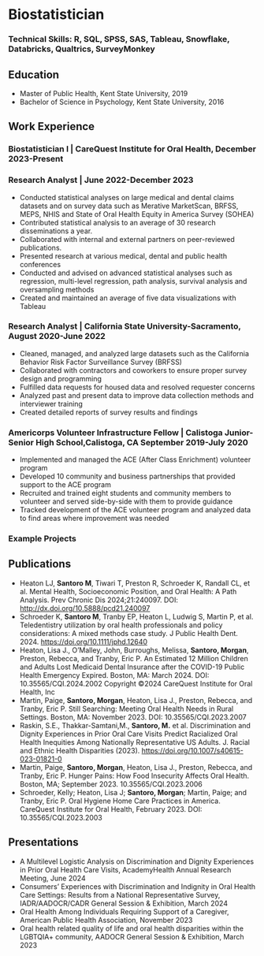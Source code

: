 # Biostatistician 
### Technical Skills: R, SQL, SPSS, SAS, Tableau, Snowflake, Databricks, Qualtrics, SurveyMonkey

## Education
- Master of Public Health, Kent State University, 2019
- Bachelor of Science in Psychology, Kent State University, 2016

## Work Experience

### Biostatistician I | CareQuest Institute for Oral Health, December 2023-Present
### Research Analyst | June 2022-December 2023
- Conducted statistical analyses on large medical and dental claims datasets and on survey
data such as Merative MarketScan, BRFSS, MEPS, NHIS and State of Oral Health
Equity in America Survey (SOHEA)
- Contributed statistical analysis to an average of 30 research disseminations a year.
- Collaborated with internal and external partners on peer-reviewed publications.
- Presented research at various medical, dental and public health conferences
- Conducted and advised on advanced statistical analyses such as regression, multi-level
regression, path analysis, survival analysis and oversampling methods
- Created and maintained an average of five data visualizations with Tableau
  
### Research Analyst | California State University-Sacramento, August 2020-June 2022
- Cleaned, managed, and analyzed large datasets such as the California Behavior Risk
Factor Surveillance Survey (BRFSS)
- Collaborated with contractors and coworkers to ensure proper survey design and
programming
- Fulfilled data requests for housed data and resolved requester concerns
- Analyzed past and present data to improve data collection methods and interviewer
training
- Created detailed reports of survey results and findings
  
### Americorps Volunteer Infrastructure Fellow | Calistoga Junior-Senior High School,Calistoga, CA September 2019-July 2020
- Implemented and managed the ACE (After Class Enrichment) volunteer program
- Developed 10 community and business partnerships that provided support to the ACE
program
- Recruited and trained eight students and community members to volunteer and served
side-by-side with them to provide guidance
- Tracked development of the ACE volunteer program and analyzed data to find areas
where improvement was needed

### Example Projects 

## Publications 

- Heaton LJ, **Santoro M**, Tiwari T, Preston R, Schroeder K, Randall CL, et al. Mental
Health, Socioeconomic Position, and Oral Health: A Path Analysis. Prev Chronic Dis
2024;21:240097. DOI: http://dx.doi.org/10.5888/pcd21.240097
- Schroeder K, **Santoro M**, Tranby EP, Heaton L, Ludwig S, Martin P, et al. Teledentistry
utilization by oral health professionals and policy considerations: A mixed methods case
study. J Public Health Dent. 2024. https://doi.org/10.1111/jphd.12640
- Heaton, Lisa J., O’Malley, John, Burroughs, Melissa, **Santoro, Morgan**, Preston,
Rebecca, and Tranby, Eric P. An Estimated 12 Million Children and Adults Lost Medicaid
Dental Insurance after the COVID-19 Public Health Emergency Expired. Boston, MA:
March 2024. DOI: 10.35565/CQI.2024.2002 Copyright ©2024 CareQuest Institute for Oral Health, Inc
- Martin, Paige, **Santoro, Morgan**, Heaton, Lisa J., Preston, Rebecca, and Tranby, Eric
P. Still Searching: Meeting Oral Health Needs in Rural Settings. Boston, MA: November 2023. DOI: 10.35565/CQI.2023.2007
- Raskin, S.E., Thakkar-Samtani,M., **Santoro, M.** et al. Discrimination and Dignity
Experiences in Prior Oral Care Visits Predict Racialized Oral Health Inequities Among
Nationally Representative US Adults. J. Racial and Ethnic Health Disparities (2023).
https://doi.org/10.1007/s40615-023-01821-0
- Martin, Paige, **Santoro, Morgan**, Heaton, Lisa J., Preston, Rebecca, and Tranby, Eric P.
Hunger Pains: How Food Insecurity Affects Oral Health. Boston, MA; September 2023.
10.35565/CQI.2023.2006
- Schroeder, Kelly; Heaton, Lisa J; **Santoro, Morgan**; Martin, Paige; and Tranby, Eric P.
Oral Hygiene Home Care Practices in America. CareQuest Institute for Oral Health,
February 2023. DOI: 10.35565/CQI.2023.2003

## Presentations

- A Multilevel Logistic Analysis on Discrimination and Dignity Experiences in Prior Oral Health Care Visits, AcademyHealth Annual Research Meeting, June 2024
- Consumers’ Experiences with Discrimination and Indignity in Oral Health Care Settings: Results from a National Representative Survey, IADR/AADOCR/CADR General Session & Exhibition, March 2024
- Oral Health Among Individuals Requiring Support of a Caregiver, American Public Health Association, November 2023
- Oral health related quality of life and oral health disparities within the LGBTQIA+ community, AADOCR General Session & Exhibition, March 2023

